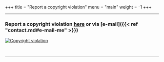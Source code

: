 +++
title = "Report a copyright violation"
menu = "main"
weight = -1
+++

* * *

### Report a copyright violation [here](https://github.com/tit8/polimi-elettronica/issues/new?assignees=&labels=Copyright&template=report-violazione-di-copyright.md) or via [e-mail]({{< ref "contact.md#e-mail-me" >}})

[![Copyright violation](https://img.shields.io/badge/copyright-violation-red?style=flat)](https://github.com/tit8/polimi-elettronica/issues/new?assignees=&labels=Copyright&template=report-violazione-di-copyright.md)

&nbsp;

* * *